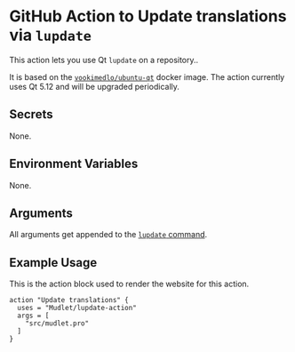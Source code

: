 # GitHub Action to Update translations via `lupdate`

This action lets you use Qt `lupdate` on a repository..

It is based on the [`vookimedlo/ubuntu-qt`](https://hub.docker.com/r/vookimedlo/ubuntu-qt/) docker image.
The action currently uses Qt 5.12 and will be upgraded periodically.


## Secrets

None.


## Environment Variables

None.


## Arguments

All arguments get appended to the [`lupdate` command](https://doc.qt.io/qt-5/linguist-manager.html#using-lupdate).


## Example Usage

This is the action block used to render the website for this action.

```
action "Update translations" {
  uses = "Mudlet/lupdate-action"
  args = [
    "src/mudlet.pro"
  ]
}
```
